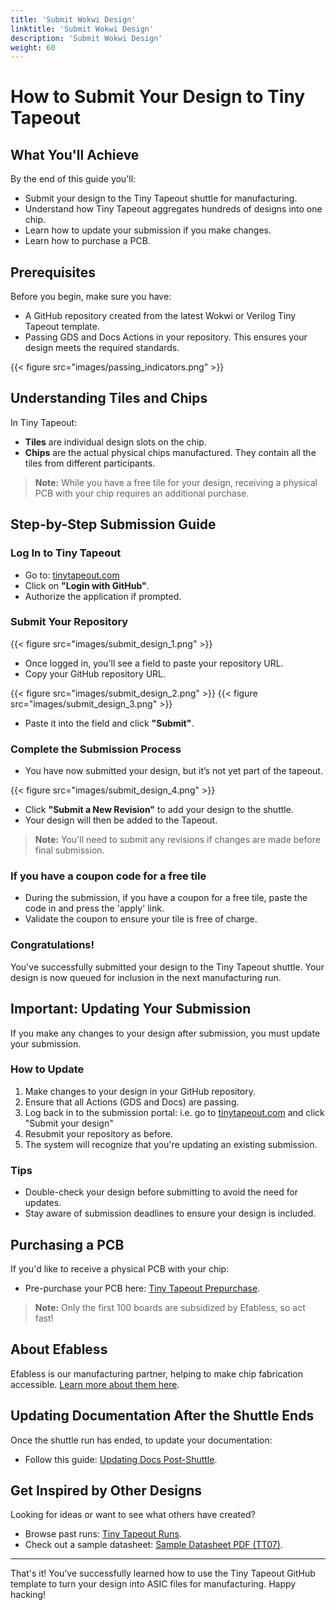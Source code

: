 ```yaml
---
title: 'Submit Wokwi Design'
linktitle: 'Submit Wokwi Design'
description: 'Submit Wokwi Design'
weight: 60
---
```


# How to Submit Your Design to Tiny Tapeout

## What You'll Achieve

By the end of this guide you'll:

* Submit your design to the Tiny Tapeout shuttle for manufacturing.
* Understand how Tiny Tapeout aggregates hundreds of designs into one chip.
* Learn how to update your submission if you make changes.
* Learn how to purchase a PCB.

## Prerequisites

Before you begin, make sure you have:

* A GitHub repository created from the latest Wokwi or Verilog Tiny Tapeout template.
* Passing GDS and Docs Actions in your repository. This ensures your design meets the required standards.

{{< figure src="images/passing_indicators.png" >}}

## Understanding Tiles and Chips

In Tiny Tapeout:

* **Tiles** are individual design slots on the chip.
* **Chips** are the actual physical chips manufactured. They contain all the tiles from different participants.

> **Note:** While you have a free tile for your design, receiving a physical PCB with your chip requires an additional purchase.

## Step-by-Step Submission Guide

### Log In to Tiny Tapeout

* Go to: [tinytapeout.com](https://tinytapeout.com/)
* Click on **"Login with GitHub"**.
* Authorize the application if prompted.

### Submit Your Repository

{{< figure src="images/submit_design_1.png" >}}

* Once logged in, you'll see a field to paste your repository URL.
* Copy your GitHub repository URL.


{{< figure src="images/submit_design_2.png" >}}
{{< figure src="images/submit_design_3.png" >}}

* Paste it into the field and click **"Submit"**.

### Complete the Submission Process

* You have now submitted your design, but it’s not yet part of the tapeout. 

{{< figure src="images/submit_design_4.png" >}}

* Click **"Submit a New Revision"** to add your design to the shuttle.
* Your design will then be added to the Tapeout.
  
> **Note:** You'll need to submit any revisions if changes are made before final submission.

### If you have a coupon code for a free tile

* During the submission, if you have a coupon for a free tile, paste the code in and press the 'apply' link.
* Validate the coupon to ensure your tile is free of charge.

### Congratulations!

You've successfully submitted your design to the Tiny Tapeout shuttle. Your design is now queued for inclusion in the next manufacturing run.

## Important: Updating Your Submission

If you make any changes to your design after submission, you must update your submission.

### How to Update

1. Make changes to your design in your GitHub repository.
2. Ensure that all Actions (GDS and Docs) are passing.
3. Log back in to the submission portal: i.e. go to [tinytapeout.com](https://tinytapeout.com) and click "Submit your design"
4. Resubmit your repository as before.
5. The system will recognize that you're updating an existing submission.

### Tips

* Double-check your design before submitting to avoid the need for updates.
* Stay aware of submission deadlines to ensure your design is included.

## Purchasing a PCB

If you'd like to receive a physical PCB with your chip:

* Pre-purchase your PCB here: [Tiny Tapeout Prepurchase](https://app.tinytapeout.com/prepurchase).
  
> **Note:** Only the first 100 boards are subsidized by Efabless, so act fast!

## About Efabless

Efabless is our manufacturing partner, helping to make chip fabrication accessible. [Learn more about them here](https://efabless.com/).

## Updating Documentation After the Shuttle Ends

Once the shuttle run has ended, to update your documentation:

* Follow this guide: [Updating Docs Post-Shuttle](https://docs.google.com/document/d/16YdQM4Lh3ZazVcNXhO2Ssty5hzKGp0fj3FKmcbMlFZo/edit#heading=h.mcvyaz7a8clr).

## Get Inspired by Other Designs

Looking for ideas or want to see what others have created?

* Browse past runs: [Tiny Tapeout Runs](https://tinytapeout.com/runs/).
* Check out a sample datasheet: [Sample Datasheet PDF (TT07)](https://tinytapeout.github.io/tinytapeout-07/datasheet.pdf).

---

That's it! You’ve successfully learned how to use the Tiny Tapeout GitHub template to turn your design into ASIC files for manufacturing. Happy hacking!

